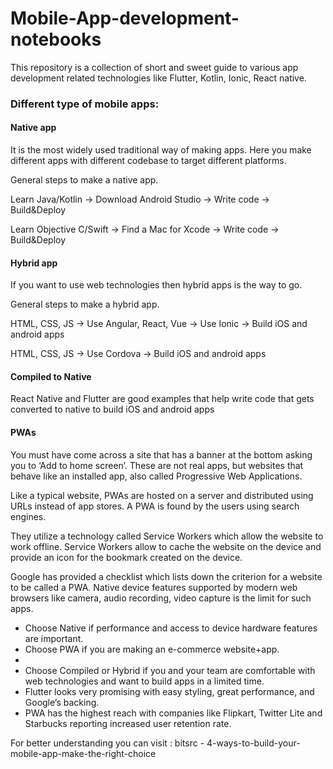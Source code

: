 # Mobile-App-development-notebooks
This repository is a collection of short and sweet guide to various app development related technologies like Flutter, Kotlin, Ionic, React native.

### Different type of mobile apps:

#### Native app 

It is the most widely used traditional way of making apps. Here you make different apps with different codebase to target different platforms.

General steps to make a native app.

Learn Java/Kotlin -> Download Android Studio -> Write code -> Build&Deploy

Learn Objective C/Swift -> Find a Mac for Xcode -> Write code -> Build&Deploy

#### Hybrid app

If you want to use web technologies then hybrid apps is the way to go.

General steps to make a hybrid app.

HTML, CSS, JS ->  Use Angular, React, Vue -> Use Ionic -> Build iOS and android apps

HTML, CSS, JS -> Use Cordova -> Build iOS and android apps

#### Compiled to Native

React Native and Flutter are good examples that help write code that gets converted to native to build iOS and android apps

#### PWAs

You must have come across a site that has a banner at the bottom asking you to ‘Add to home screen’. These are not real apps, but websites that behave like an installed app, also called Progressive Web Applications.

Like a typical website, PWAs are hosted on a server and distributed using URLs instead of app stores. A PWA is found by the users using search engines.

They utilize a technology called Service Workers which allow the website to work offline. Service Workers allow to cache the website on the device and provide an icon for the bookmark created on the device.

Google has provided a checklist which lists down the criterion for a website to be called a PWA. Native device features supported by modern web browsers like camera, audio recording, video capture is the limit for such apps.

<ul>
  <li>Choose Native if performance and access to device hardware features are important.</li>

  <li>Choose PWA if you are making an e-commerce website+app.<li>

  <li>Choose Compiled or Hybrid if you and your team are comfortable with web technologies and want to build apps in a limited time.</li>

  <li>Flutter looks very promising with easy styling, great performance, and Google’s backing.</li>

  <li>PWA has the highest reach with companies like Flipkart, Twitter Lite and Starbucks reporting increased user retention rate.</li>
</ul>

For better understanding you can visit : bitsrc - 4-ways-to-build-your-mobile-app-make-the-right-choice
